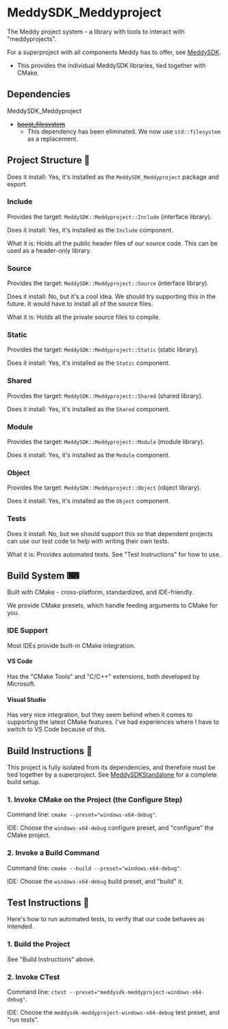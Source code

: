 # MeddySDK_Meddyproject

The Meddy project system - a library with tools to interact with "meddyprojects".

For a superproject with all components Meddy has to offer, see [MeddySDK](https://github.com/ChristianHinko/MeddySDK).
- This provides the individual MeddySDK libraries, tied together with CMake.

## Dependencies

MeddySDK_Meddyproject
- ~~[boost_filesystem](https://github.com/boostorg/filesystem)~~
    - This dependency has been eliminated. We now use `std::filesystem` as a replacement.

## Project Structure 📂

Does it install: Yes, it's installed as the `MeddySDK_Meddyproject` package and export.

### Include

Provides the target: `MeddySDK::Meddyproject::Include` (interface library).

Does it install: Yes, it's installed as the `Include` component.

What it is: Holds all the public header files of our source code. This can be used as a header-only library.

### Source

Provides the target: `MeddySDK::Meddyproject::Source` (interface library).

Does it install: No, but it's a cool idea. We should try supporting this in the future. It would have to install all of the source files.

What it is: Holds all the private source files to compile.

### Static

Provides the target: `MeddySDK::Meddyproject::Static` (static library).

Does it install: Yes, it's installed as the `Static` component.

### Shared

Provides the target: `MeddySDK::Meddyproject::Shared` (shared library).

Does it install: Yes, it's installed as the `Shared` component.

### Module

Provides the target: `MeddySDK::Meddyproject::Module` (module library).

Does it install: Yes, it's installed as the `Module` component.

### Object

Provides the target: `MeddySDK::Meddyproject::Object` (object library).

Does it install: Yes, it's installed as the `Object` component.

### Tests

Does it install: No, but we should support this so that dependent projects can use our test code to help with writing their own tests.

What it is: Provides automated tests. See "Test Instructions" for how to use.

## Build System ⌨

Built with CMake - cross-platform, standardized, and IDE-friendly.

We provide CMake presets, which handle feeding arguments to CMake for you.

### IDE Support

Most IDEs provide built-in CMake integration.

#### VS Code

Has the "CMake Tools" and "C/C++" extensions, both developed by Microsoft.

#### Visual Studio

Has very nice integration, but they seem behind when it comes to supporting the latest CMake features. I've had experiences where I have to switch to VS Code because of this.

## Build Instructions 🔨

This project is fully isolated from its dependencies, and therefore must be tied together by a superproject. See [MeddySDKStandalone](https://github.com/ChristianHinko/MeddySDKStandalone) for a complete build setup.

### 1. Invoke CMake on the Project (the Configure Step)

Command line: `cmake --preset="windows-x64-debug"`.

IDE: Choose the `windows-x64-debug` configure preset, and "configure" the CMake project.

### 2. Invoke a Build Command

Command line: `cmake --build --preset="windows-x64-debug"`.

IDE: Choose the `windows-x64-debug` build preset, and "build" it.

## Test Instructions 🧪

Here's how to run automated tests, to verify that our code behaves as intended.

### 1. Build the Project

See "Build Instructions" above.

### 2. Invoke CTest

Command line: `ctest --preset="meddysdk-meddyproject-windows-x64-debug"`.

IDE: Choose the `meddysdk-meddyproject-windows-x64-debug` test preset, and "run tests".
